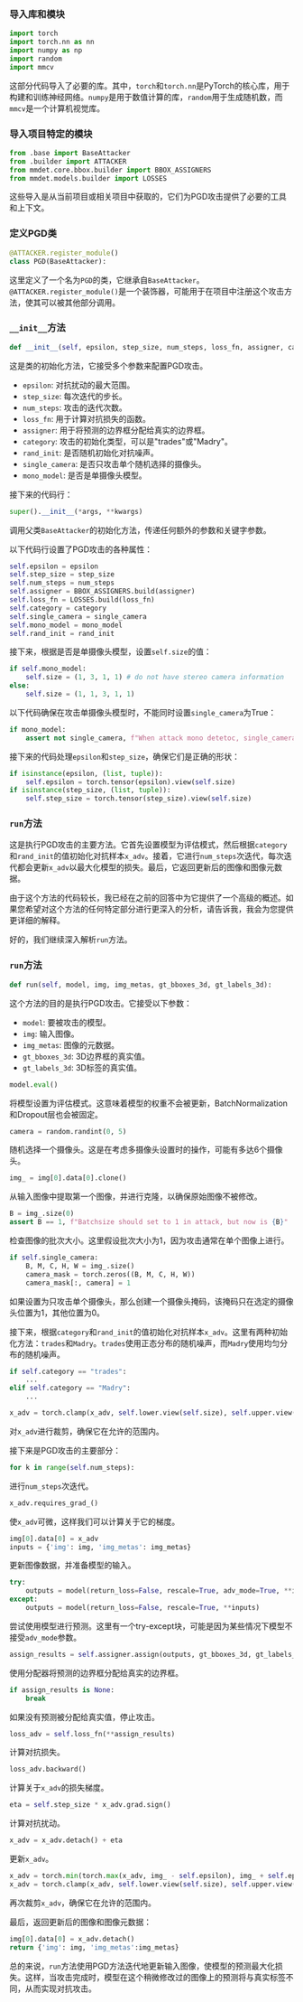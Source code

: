 

### 导入库和模块
```python
import torch
import torch.nn as nn
import numpy as np
import random
import mmcv
```
这部分代码导入了必要的库。其中，`torch`和`torch.nn`是PyTorch的核心库，用于构建和训练神经网络。`numpy`是用于数值计算的库，`random`用于生成随机数，而`mmcv`是一个计算机视觉库。

### 导入项目特定的模块
```python
from .base import BaseAttacker
from .builder import ATTACKER
from mmdet.core.bbox.builder import BBOX_ASSIGNERS
from mmdet.models.builder import LOSSES
```
这些导入是从当前项目或相关项目中获取的，它们为PGD攻击提供了必要的工具和上下文。

### 定义PGD类
```python
@ATTACKER.register_module()
class PGD(BaseAttacker):
```
这里定义了一个名为`PGD`的类，它继承自`BaseAttacker`。`@ATTACKER.register_module()`是一个装饰器，可能用于在项目中注册这个攻击方法，使其可以被其他部分调用。

### `__init__`方法
```python
def __init__(self, epsilon, step_size, num_steps, loss_fn, assigner, category="Madry", rand_init=False, single_camera=False, mono_model=False, *args, **kwargs):
```
这是类的初始化方法，它接受多个参数来配置PGD攻击。

- `epsilon`: 对抗扰动的最大范围。
- `step_size`: 每次迭代的步长。
- `num_steps`: 攻击的迭代次数。
- `loss_fn`: 用于计算对抗损失的函数。
- `assigner`: 用于将预测的边界框分配给真实的边界框。
- `category`: 攻击的初始化类型，可以是"trades"或"Madry"。
- `rand_init`: 是否随机初始化对抗噪声。
- `single_camera`: 是否只攻击单个随机选择的摄像头。
- `mono_model`: 是否是单摄像头模型。

接下来的代码行：
```python
super().__init__(*args, **kwargs)
```
调用父类`BaseAttacker`的初始化方法，传递任何额外的参数和关键字参数。

以下代码行设置了PGD攻击的各种属性：
```python
self.epsilon = epsilon
self.step_size = step_size
self.num_steps = num_steps
self.assigner = BBOX_ASSIGNERS.build(assigner)
self.loss_fn = LOSSES.build(loss_fn)
self.category = category
self.single_camera = single_camera
self.mono_model = mono_model
self.rand_init = rand_init
```

接下来，根据是否是单摄像头模型，设置`self.size`的值：
```python
if self.mono_model:
    self.size = (1, 3, 1, 1) # do not have stereo camera information
else:
    self.size = (1, 1, 3, 1, 1)
```

以下代码确保在攻击单摄像头模型时，不能同时设置`single_camera`为True：
```python
if mono_model:
    assert not single_camera, f"When attack mono detetoc, single_camera should be set to False, but now {single_camera}"
```

接下来的代码处理`epsilon`和`step_size`，确保它们是正确的形状：
```python
if isinstance(epsilon, (list, tuple)):
    self.epsilon = torch.tensor(epsilon).view(self.size)
if isinstance(step_size, (list, tuple)):
    self.step_size = torch.tensor(step_size).view(self.size)
```

### `run`方法
这是执行PGD攻击的主要方法。它首先设置模型为评估模式，然后根据`category`和`rand_init`的值初始化对抗样本`x_adv`。接着，它进行`num_steps`次迭代，每次迭代都会更新`x_adv`以最大化模型的损失。最后，它返回更新后的图像和图像元数据。

由于这个方法的代码较长，我已经在之前的回答中为它提供了一个高级的概述。如果您希望对这个方法的任何特定部分进行更深入的分析，请告诉我，我会为您提供更详细的解释。


好的，我们继续深入解析`run`方法。

### `run`方法
```python
def run(self, model, img, img_metas, gt_bboxes_3d, gt_labels_3d):
```
这个方法的目的是执行PGD攻击。它接受以下参数：

- `model`: 要被攻击的模型。
- `img`: 输入图像。
- `img_metas`: 图像的元数据。
- `gt_bboxes_3d`: 3D边界框的真实值。
- `gt_labels_3d`: 3D标签的真实值。

```python
model.eval()
```
将模型设置为评估模式。这意味着模型的权重不会被更新，BatchNormalization和Dropout层也会被固定。

```python
camera = random.randint(0, 5)
```
随机选择一个摄像头。这是在考虑多摄像头设置时的操作，可能有多达6个摄像头。

```python
img_ = img[0].data[0].clone()
```
从输入图像中提取第一个图像，并进行克隆，以确保原始图像不被修改。

```python
B = img_.size(0)
assert B == 1, f"Batchsize should set to 1 in attack, but now is {B}"
```
检查图像的批次大小。这里假设批次大小为1，因为攻击通常在单个图像上进行。

```python
if self.single_camera:
    B, M, C, H, W = img_.size()
    camera_mask = torch.zeros((B, M, C, H, W))
    camera_mask[:, camera] = 1
```
如果设置为只攻击单个摄像头，那么创建一个摄像头掩码，该掩码只在选定的摄像头位置为1，其他位置为0。

接下来，根据`category`和`rand_init`的值初始化对抗样本`x_adv`。这里有两种初始化方法：`trades`和`Madry`。`trades`使用正态分布的随机噪声，而`Madry`使用均匀分布的随机噪声。

```python
if self.category == "trades":
    ...
elif self.category == "Madry":
    ...
```

```python
x_adv = torch.clamp(x_adv, self.lower.view(self.size), self.upper.view(self.size))
```
对`x_adv`进行裁剪，确保它在允许的范围内。

接下来是PGD攻击的主要部分：
```python
for k in range(self.num_steps):
```
进行`num_steps`次迭代。

```python
x_adv.requires_grad_()
```
使`x_adv`可微，这样我们可以计算关于它的梯度。

```python
img[0].data[0] = x_adv
inputs = {'img': img, 'img_metas': img_metas}
```
更新图像数据，并准备模型的输入。

```python
try:
    outputs = model(return_loss=False, rescale=True, adv_mode=True, **inputs)
except:
    outputs = model(return_loss=False, rescale=True, **inputs)
```
尝试使用模型进行预测。这里有一个try-except块，可能是因为某些情况下模型不接受`adv_mode`参数。

```python
assign_results = self.assigner.assign(outputs, gt_bboxes_3d, gt_labels_3d)
```
使用分配器将预测的边界框分配给真实的边界框。

```python
if assign_results is None:
    break
```
如果没有预测被分配给真实值，停止攻击。

```python
loss_adv = self.loss_fn(**assign_results)
```
计算对抗损失。

```python
loss_adv.backward()
```
计算关于`x_adv`的损失梯度。

```python
eta = self.step_size * x_adv.grad.sign()
```
计算对抗扰动。

```python
x_adv = x_adv.detach() + eta
```
更新`x_adv`。

```python
x_adv = torch.min(torch.max(x_adv, img_ - self.epsilon), img_ + self.epsilon)
x_adv = torch.clamp(x_adv, self.lower.view(self.size), self.upper.view(self.size))
```
再次裁剪`x_adv`，确保它在允许的范围内。

最后，返回更新后的图像和图像元数据：
```python
img[0].data[0] = x_adv.detach()
return {'img': img, 'img_metas':img_metas}
```

总的来说，`run`方法使用PGD方法迭代地更新输入图像，使模型的预测最大化损失。这样，当攻击完成时，模型在这个稍微修改过的图像上的预测将与真实标签不同，从而实现对抗攻击。